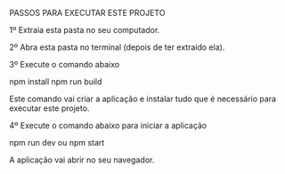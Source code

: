 PASSOS PARA EXECUTAR ESTE PROJETO

1º Extraia esta pasta no seu computador.

2º Abra esta pasta no terminal (depois de ter extraído ela).

3º Execute o comando abaixo 

npm install
npm run build

Este comando vai criar a aplicação e instalar tudo que é necessário para executar este projeto.

4º Execute o comando abaixo para iniciar a aplicação

npm run dev ou npm start


A aplicação vai abrir no seu navegador.
